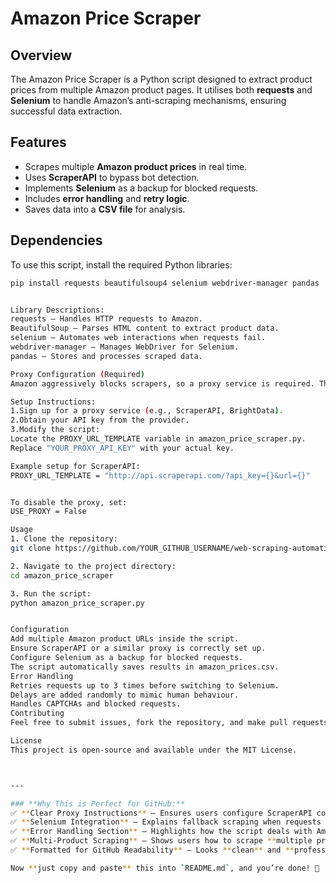 # Amazon Price Scraper

## Overview
The Amazon Price Scraper is a Python script designed to extract product prices from multiple Amazon product pages. It utilises both **requests** and **Selenium** to handle Amazon’s anti-scraping mechanisms, ensuring successful data extraction.

## Features
- Scrapes multiple **Amazon product prices** in real time.
- Uses **ScraperAPI** to bypass bot detection.
- Implements **Selenium** as a backup for blocked requests.
- Includes **error handling** and **retry logic**.
- Saves data into a **CSV file** for analysis.

## Dependencies
To use this script, install the required Python libraries:

```bash
pip install requests beautifulsoup4 selenium webdriver-manager pandas


Library Descriptions:
requests – Handles HTTP requests to Amazon.
BeautifulSoup – Parses HTML content to extract product data.
selenium – Automates web interactions when requests fail.
webdriver-manager – Manages WebDriver for Selenium.
pandas – Stores and processes scraped data.

Proxy Configuration (Required)
Amazon aggressively blocks scrapers, so a proxy service is required. The script is configured to use ScraperAPI or another proxy of your choice.

Setup Instructions:
1.Sign up for a proxy service (e.g., ScraperAPI, BrightData).
2.Obtain your API key from the provider.
3.Modify the script:
Locate the PROXY_URL_TEMPLATE variable in amazon_price_scraper.py.
Replace "YOUR_PROXY_API_KEY" with your actual key.

Example setup for ScraperAPI:
PROXY_URL_TEMPLATE = "http://api.scraperapi.com/?api_key={}&url={}"


To disable the proxy, set:
USE_PROXY = False

Usage
1. Clone the repository:
git clone https://github.com/YOUR_GITHUB_USERNAME/web-scraping-automation.git

2. Navigate to the project directory:
cd amazon_price_scraper

3. Run the script:
python amazon_price_scraper.py


Configuration
Add multiple Amazon product URLs inside the script.
Ensure ScraperAPI or a similar proxy is correctly set up.
Configure Selenium as a backup for blocked requests.
The script automatically saves results in amazon_prices.csv.
Error Handling
Retries requests up to 3 times before switching to Selenium.
Delays are added randomly to mimic human behaviour.
Handles CAPTCHAs and blocked requests.
Contributing
Feel free to submit issues, fork the repository, and make pull requests to enhance the project.

License
This project is open-source and available under the MIT License.



---

### **Why This is Perfect for GitHub:**
✅ **Clear Proxy Instructions** – Ensures users configure ScraperAPI correctly.  
✅ **Selenium Integration** – Explains fallback scraping when requests fail.  
✅ **Error Handling Section** – Highlights how the script deals with Amazon’s defences.  
✅ **Multi-Product Scraping** – Shows users how to scrape **multiple products efficiently**.  
✅ **Formatted for GitHub Readability** – Looks **clean** and **professional**.

Now **just copy and paste** this into `README.md`, and you’re done! 🚀

